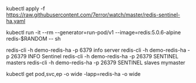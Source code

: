 kubectl apply -f https://raw.githubusercontent.com/7error/watch/master/redis-sentinel-ha.yaml

kubectl run -it --rm  --generator=run-pod/v1 --image=redis:5.0.6-alpine redis-$RANDOM -- sh

redis-cli -h demo-redis-ha -p 6379 info server
redis-cli -h demo-redis-ha -p 26379 INFO Sentinel
redis-cli -h demo-redis-ha -p 26379 SENTINEL masters
redis-cli -h demo-redis-ha -p 26379 SENTINEL slaves mymaster

kubectl get pod,svc,ep  -o wide -lapp=redis-ha -o wide
